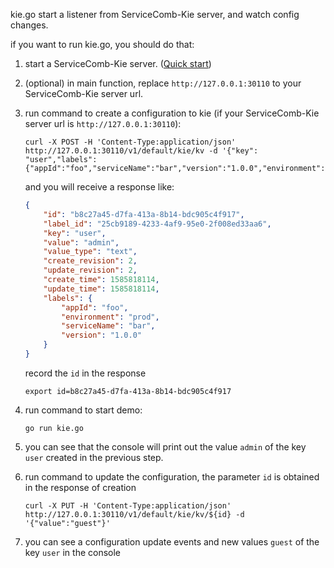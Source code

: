 kie.go start a listener from ServiceComb-Kie server, and watch config changes.

if you want to run kie.go, you should do that:
1. start a ServiceComb-Kie server. ([Quick start](https://kie.readthedocs.io/en/latest/getstarted/install.html))

2. (optional) in main function, replace `http://127.0.0.1:30110` to your ServiceComb-Kie server url.

3. run command to create a configuration to kie (if your ServiceComb-Kie server url is `http://127.0.0.1:30110`):

   ```shell
   curl -X POST -H 'Content-Type:application/json' http://127.0.0.1:30110/v1/default/kie/kv -d '{"key": "user","labels":{"appId":"foo","serviceName":"bar","version":"1.0.0","environment":"prod"},"value":"admin","value_type":"text","status":"enabled"}'
   ```
   and you will receive a response like:
   ```json
   {
       "id": "b8c27a45-d7fa-413a-8b14-bdc905c4f917",
       "label_id": "25cb9189-4233-4af9-95e0-2f008ed33aa6",
       "key": "user",
       "value": "admin",
       "value_type": "text",
       "create_revision": 2,
       "update_revision": 2,
       "create_time": 1585818114,
       "update_time": 1585818114,
       "labels": {
           "appId": "foo",
           "environment": "prod",
           "serviceName": "bar",
           "version": "1.0.0"
       }
   }
   ```
   record the `id` in the response
   ```shell
   export id=b8c27a45-d7fa-413a-8b14-bdc905c4f917
   ```
   
4. run command to start demo:

    ```shell
    go run kie.go
    ```

5. you can see that the console will print out the value `admin` of the key `user` created in the previous step.

6. run command to update the configuration, the parameter `id` is obtained in the response of creation

   ```shell
   curl -X PUT -H 'Content-Type:application/json' http://127.0.0.1:30110/v1/default/kie/kv/${id} -d '{"value":"guest"}'
   ```
   
7. you can see a configuration update events and new values `guest` of the key `user` in the console
